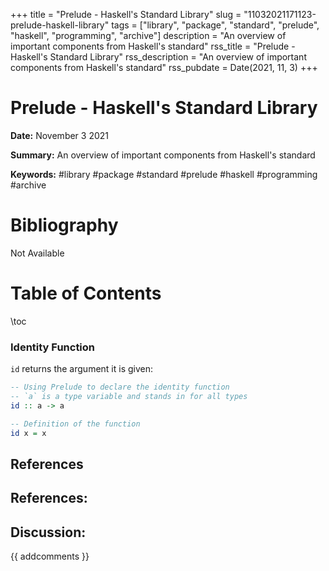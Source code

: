 +++
title = "Prelude - Haskell's Standard Library"
slug = "11032021171123-prelude-haskell-library"
tags = ["library", "package", "standard", "prelude", "haskell", "programming", "archive"]
description = "An overview of important components from Haskell's standard"
rss_title = "Prelude - Haskell's Standard Library"
rss_description = "An overview of important components from Haskell's standard"
rss_pubdate = Date(2021, 11, 3)
+++



Prelude - Haskell's Standard Library
=========

**Date:** November 3 2021

**Summary:** An overview of important components from Haskell's standard

**Keywords:** #library #package #standard #prelude #haskell #programming #archive

Bibliography
==========

Not Available

Table of Contents
=========

\toc

### Identity Function

`id` returns the argument it is given:

```haskell
-- Using Prelude to declare the identity function
-- `a` is a type variable and stands in for all types
id :: a -> a

-- Definition of the function
id x = x
```

## References

## References:
## Discussion: 

{{ addcomments }}
